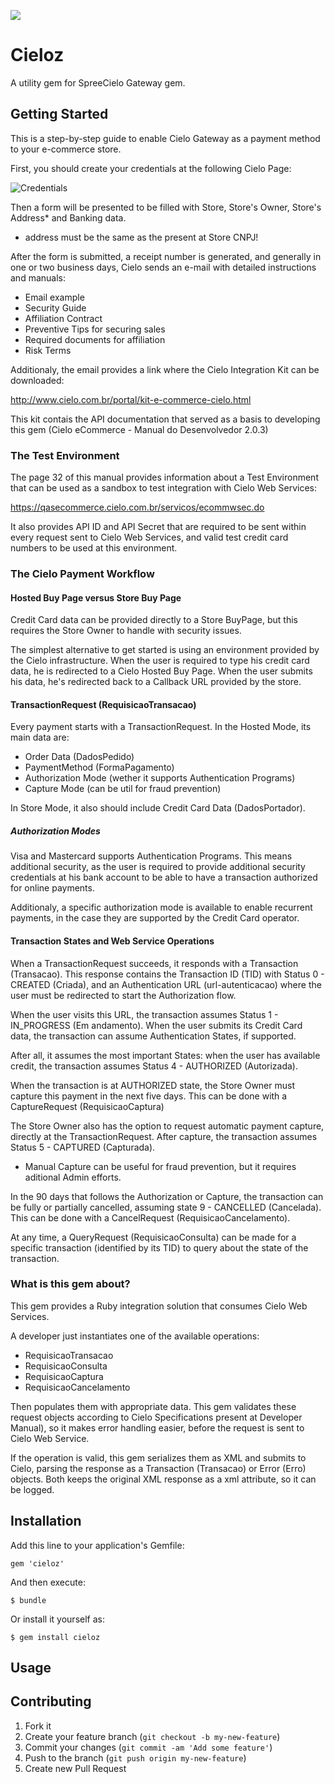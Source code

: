 [<img src="https://secure.travis-ci.org/fabiolnm/cieloz.png"/>](http://travis-ci.org/fabiolnm/cieloz)

# Cieloz

A utility gem for SpreeCielo Gateway gem.

## Getting Started

This is a step-by-step guide to enable Cielo Gateway as a payment method to your e-commerce store.

First, you should create your credentials at the following Cielo Page:

![Credentials](https://raw.github.com/fabiolnm/cieloz/master/readme/credentials.png)

Then a form will be presented to be filled with Store, Store's Owner, Store's Address* and Banking data.
* address must be the same as the present at Store CNPJ!

After the form is submitted, a receipt number is generated, and generally in one or two business days, 
Cielo sends an e-mail with detailed instructions and manuals:

 * Email example
 * Security Guide
 * Affiliation Contract
 * Preventive Tips for securing sales
 * Required documents for affiliation
 * Risk Terms

Additionaly, the email provides a link where the Cielo Integration Kit can be downloaded: 

  http://www.cielo.com.br/portal/kit-e-commerce-cielo.html

This kit contais the API documentation that served as a basis to developing this gem (Cielo eCommerce - Manual do Desenvolvedor 2.0.3)

### The Test Environment

The page 32 of this manual provides information about a Test Environment that can be used as a sandbox
to test integration with Cielo Web Services:

  https://qasecommerce.cielo.com.br/servicos/ecommwsec.do

It also provides API ID and API Secret that are required to be sent within every request sent
to Cielo Web Services, and valid test credit card numbers to be used at this environment.

### The Cielo Payment Workflow

#### Hosted Buy Page versus Store Buy Page

Credit Card data can be provided directly to a Store BuyPage, but this requires the Store
Owner to handle with security issues. 

The simplest alternative to get started is using an environment provided by the Cielo
infrastructure. When the user is required to type his credit card data, he is redirected
to a Cielo Hosted Buy Page. When the user submits his data, he's redirected back to
a Callback URL provided by the store.

#### TransactionRequest (RequisicaoTransacao)

Every payment starts with a TransactionRequest. In the Hosted Mode, its main data are:
 * Order Data (DadosPedido)
 * PaymentMethod (FormaPagamento)
 * Authorization Mode (wether it supports Authentication Programs)
 * Capture Mode (can be util for fraud prevention)

In Store Mode, it also should include Credit Card Data (DadosPortador).

##### Authorization Modes

Visa and Mastercard supports Authentication Programs. This means additional security, as the
user is required to provide additional security credentials at his bank account to be able to
have a transaction authorized for online payments.

Additionaly, a specific authorization mode is available to enable recurrent payments, in the
case they are supported by the Credit Card operator.

#### Transaction States and Web Service Operations

When a TransactionRequest succeeds, it responds with a Transaction (Transacao). This response
contains the Transaction ID (TID) with Status 0 - CREATED (Criada), and an Authentication URL 
(url-autenticacao) where the user must be redirected to start the Authorization flow.

When the user visits this URL, the transaction assumes Status 1 - IN_PROGRESS (Em andamento).
When the user submits its Credit Card data, the transaction can assume Authentication States,
if supported.

After all, it assumes the most important States: when the user has available credit, the 
transaction assumes Status 4 - AUTHORIZED (Autorizada).

When the transaction is at AUTHORIZED state, the Store Owner must capture this payment in the
next five days. This can be done with a CaptureRequest (RequisicaoCaptura)

The Store Owner also has the option to request automatic payment capture, directly at the
TransactionRequest. After capture, the transaction assumes Status 5 - CAPTURED (Capturada).

* Manual Capture can be useful for fraud prevention, but it requires aditional Admin efforts.

In the 90 days that follows the Authorization or Capture, the transaction can be fully or 
partially cancelled, assuming state 9 - CANCELLED (Cancelada). This can be done with a
CancelRequest (RequisicaoCancelamento).

At any time, a QueryRequest (RequisicaoConsulta) can be made for a specific transaction
(identified by its TID) to query about the state of the transaction.

### What is this gem about?

This gem provides a Ruby integration solution that consumes Cielo Web Services.

A developer just instantiates one of the available operations:
 
 * RequisicaoTransacao
 * RequisicaoConsulta
 * RequisicaoCaptura
 * RequisicaoCancelamento

Then populates them with appropriate data. This gem validates these request objects according to
Cielo Specifications present at Developer Manual), so it makes error handling easier, before the
request is sent to Cielo Web Service.

If the operation is valid, this gem serializes them as XML and submits to Cielo, parsing the
response as a Transaction (Transacao) or Error (Erro) objects. Both keeps the original XML response
as a xml attribute, so it can be logged.

## Installation

Add this line to your application's Gemfile:

    gem 'cieloz'

And then execute:

    $ bundle

Or install it yourself as:

    $ gem install cieloz

## Usage

## Contributing

1. Fork it
2. Create your feature branch (`git checkout -b my-new-feature`)
3. Commit your changes (`git commit -am 'Add some feature'`)
4. Push to the branch (`git push origin my-new-feature`)
5. Create new Pull Request
